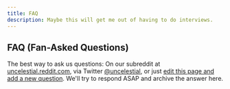 ```yaml
---
title: FAQ
description: Maybe this will get me out of having to do interviews. 
---
```


## FAQ (Fan-Asked Questions)

The best way to ask us questions: On our subreddit at [uncelestial.reddit.com](http://uncelestial.reddit.com), via Twitter [@uncelestial](https://www.twitter.com/uncelestial), or just [edit this page and add a new question](https://github.com/uncelestial/uncelestial.github.io/edit/master/faq.md). We'll try to respond ASAP and archive the answer here. 
